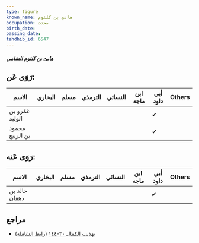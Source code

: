 ```yaml
---
type: figure
known_name: هانئ بن كلثوم
occupation: محدث
birth_date:
passing_date:
tahdhib_id: 6547
---
```

##### هانئ بن كلثوم الشامي

## رَوَى عَن:
| الاسم            | البخاري | مسلم | الترمذي | النسائي | ابن ماجه | أبي داود | Others |
| ---------------- | ------- | ---- | ------- | ------- | -------- | -------- | ------ |
| عَمْرو بن الوليد |         |      |         |         |          | ✔        |        |
| محمود بن الربيع  |         |      |         |         |          | ✔        |        |
## رَوَى عَنه:
| الاسم         | البخاري | مسلم | الترمذي | النسائي | ابن ماجه | أبي داود | Others |
| ------------- | ------- | ---- | ------- | ------- | -------- | -------- | ------ |
| خالد بن دهقان |         |      |         |         |          | ✔        |        |
## مراجع
- [تهذيب الكمال ٣٠-١٤٤](obsidian://open?vault=Tahdhib-al-Kamal&file=Figures/٦٥٤٧-هانئ%20بن%20كلثوم%20الشامي) ([رابط الشاملة](https://shamela.ws/book/3722/16210))